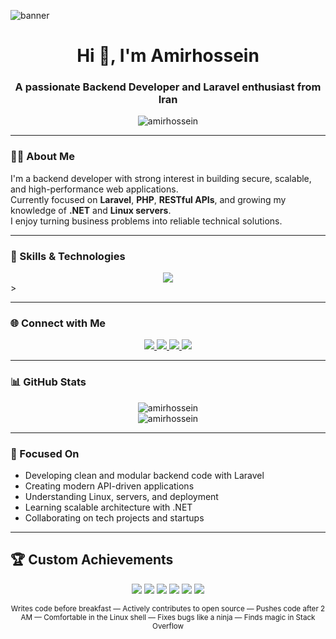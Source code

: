 ![banner](https://capsule-render.vercel.app/api?type=waving&color=0:8E2DE2,100:4A00E0&height=180&section=header&text=Amirhossein%20Peyravan&fontSize=30&fontColor=ffffff)

<h1 align="center">Hi 👋, I'm Amirhossein</h1>
<h3 align="center">A passionate Backend Developer and Laravel enthusiast from Iran</h3>

<p align="center">
  <img src="https://komarev.com/ghpvc/?username=amirhossein&label=Profile%20views&color=0e75b6&style=flat" alt="amirhossein" />
</p>

---

### 🧑‍💻 About Me
I'm a backend developer with strong interest in building secure, scalable, and high-performance web applications.  
Currently focused on **Laravel**, **PHP**, **RESTful APIs**, and growing my knowledge of **.NET** and **Linux servers**.  
I enjoy turning business problems into reliable technical solutions.  

---

### 🚀 Skills & Technologies
<div style="display: flex; justify-content: center; align-items: center;">
  <img src="https://skillicons.dev/icons?i=html,css,js,php,laravel,python,django,postman,mysql,linux,cs,cpp,dotnet,bootstrap,nodejs,git,github,gitlab,angular,nginx,docker,kubernetes,elasticsearch,go,archlinux,windows,aws&perline=12" />
</div>
>

---

### 🌐 Connect with Me
<div align="center">
  <a href="https://instagram.com/amirpeyravan" target="_blank">
    <img src="https://skillicons.dev/icons?i=instagram" />
  </a>
  <a href="https://github.com/amirpeyravan" target="_blank">
    <img src="https://skillicons.dev/icons?i=github" />
  </a>
  <a href="https://linkedin.com/in/amirpeyravan" target="_blank">
    <img src="https://skillicons.dev/icons?i=linkedin" />
  </a>
  <a href="https://x.com/amirpeyravan" target="_blank">
    <img src="https://skillicons.dev/icons?i=twitter" />
  </a>
</div>



---

### 📊 GitHub Stats
<p align="center">
  <img src="https://github-readme-stats.vercel.app/api?username=yourusername&show_icons=true&theme=radical" alt="amirhossein" />
  <br/>
  <img src="https://github-readme-stats.vercel.app/api/top-langs/?username=yourusername&layout=compact&theme=radical" alt="amirhossein" />
</p>

---

### 📌 Focused On
- Developing clean and modular backend code with Laravel
- Creating modern API-driven applications
- Understanding Linux, servers, and deployment
- Learning scalable architecture with .NET
- Collaborating on tech projects and startups

---

## 🏆 Custom Achievements

<div align="center">
  <img src="https://img.shields.io/badge/Code%20Addict-orange?style=for-the-badge&logo=codeforces&logoColor=white" />
  <img src="https://img.shields.io/badge/Open%20Source%20Supporter-brightgreen?style=for-the-badge&logo=github&logoColor=white"/>
  <img src="https://img.shields.io/badge/Midnight%20Committer-purple?style=for-the-badge&logo=github&logoColor=white"/>
  <img src="https://img.shields.io/badge/Terminal%20Warrior-black?style=for-the-badge&logo=linux&logoColor=white"/>
  <img src="https://img.shields.io/badge/Bug%20Squasher-red?style=for-the-badge&logo=bugcrowd&logoColor=white"/>
  <img src="https://img.shields.io/badge/Stack%20Overflow%20Lurker-F48024?style=for-the-badge&logo=stackoverflow&logoColor=white"/>
</div>







<p align="center">
  <sub>Writes code before breakfast — Actively contributes to open source — Pushes code after 2 AM — Comfortable in the Linux shell — Fixes bugs like a ninja — Finds magic in Stack Overflow</sub>
</p>

